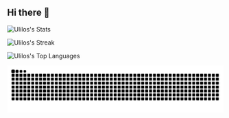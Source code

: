 ## Hi there 👋

![Ulilos's Stats](https://github-readme-stats.vercel.app/api?username=Ulilos&theme=midnight-purple&show_icons=true&hide_border=true&count_private=true)

![Ulilos's Streak](https://github-readme-streak-stats.herokuapp.com/?user=Ulilos&theme=midnight-purple&hide_border=true)

![Ulilos's Top Languages](https://github-readme-stats.vercel.app/api/top-langs/?username=Ulilos&theme=midnight-purple&show_icons=true&hide_border=true&layout=compact)

<picture>
  <source media="(prefers-color-scheme: dark)" srcset="https://raw.githubusercontent.com/Ulilos/Ulilos/output/github-contribution-grid-snake-dark.svg">
  <source media="(prefers-color-scheme: light)" srcset="https://raw.githubusercontent.com/Ulilos/Ulilos/output/github-contribution-grid-snake.svg">
  <img alt="github contribution grid snake animation" src="https://raw.githubusercontent.com/Ulilos/Ulilos/output/github-contribution-grid-snake.svg">
</picture>

<!--
**Ulilos/Ulilos** is a ✨ _special_ ✨ repository because its `README.md` (this file) appears on your GitHub profile.

Here are some ideas to get you started:

- 🔭 I’m currently working on ...
- 🌱 I’m currently learning ...
- 👯 I’m looking to collaborate on ...
- 🤔 I’m looking for help with ...
- 💬 Ask me about ...
- 📫 How to reach me: ...
- 😄 Pronouns: ...
- ⚡ Fun fact: ...
-->
